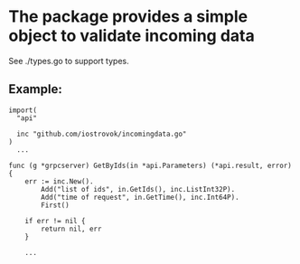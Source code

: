 # The package provides a simple object to validate incoming data

See ./types.go to support types.

## Example:

```shell
import(
  "api"
  
  inc "github.com/iostrovok/incomingdata.go"
)
  ...
  
func (g *grpcserver) GetByIds(in *api.Parameters) (*api.result, error) {
	err := inc.New().
		Add("list of ids", in.GetIds(), inc.ListInt32P).
		Add("time of request", in.GetTime(), inc.Int64P).
		First()
		
	if err != nil {
        return nil, err
	}
	
	...
```
